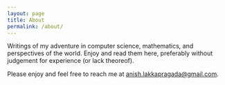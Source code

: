 ```yaml
---
layout: page
title: About
permalink: /about/
---
```


Writings of my adventure in computer science, mathematics, and perspectives of the world. Enjoy and read them here, preferably without judgement for experience (or lack theoreof).

Please enjoy and feel free to reach me at [anish.lakkapragada@gmail.com](mailto:anish.lakkapragada@gmail.com).
